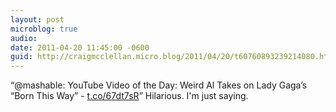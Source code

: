 ```yaml
---
layout: post
microblog: true
audio: 
date: 2011-04-20 11:45:00 -0600
guid: http://craigmcclellan.micro.blog/2011/04/20/t60760893239214080.html
---
```

“@mashable: YouTube Video of the Day: Weird Al Takes on Lady Gaga’s “Born This Way” - [t.co/67dt7sR](http://t.co/67dt7sR)” Hilarious. I'm just saying.
